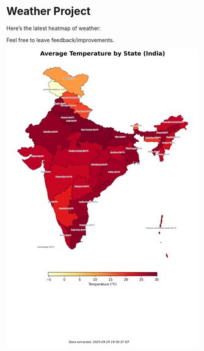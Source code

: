 # Weather Project

Here’s the latest heatmap of weather:

Feel free to leave feedback/improvements.

![India Heatmap](docs/assets/india_heatmap.png?v=DA95B7)

